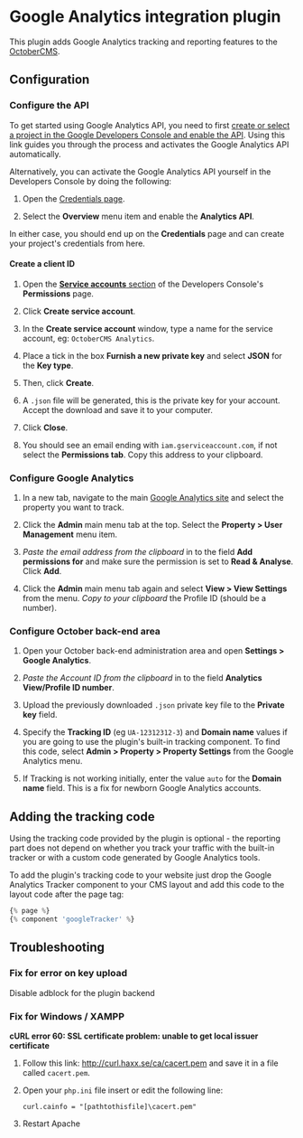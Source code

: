 # Google Analytics integration plugin

This plugin adds Google Analytics tracking and reporting features to the [OctoberCMS](http://octobercms.com).

## Configuration

### Configure the API

To get started using Google Analytics API, you need to first [create or select a project in the Google Developers Console and enable the API](https://console.developers.google.com/start/api?id=analytics&credential=client_key). Using this link guides you through the process and activates the Google Analytics API automatically.

Alternatively, you can activate the Google Analytics API yourself in the Developers Console by doing the following:

1. Open the [Credentials page](https://console.developers.google.com/project/_/apiui/credential).

1. Select the **Overview** menu item and enable the **Analytics API**.

In either case, you should end up on the **Credentials** page and can create your project's credentials from here.

#### Create a client ID

1. Open the [**Service accounts** section](https://console.developers.google.com/projectselector/permissions/serviceaccounts) of the Developers Console's **Permissions** page.

1. Click **Create service account**.

1. In the **Create service account** window, type a name for the service account, eg: `OctoberCMS Analytics`.

1. Place a tick in the box  **Furnish a new private key** and select **JSON** for the **Key type**.

1. Then, click **Create**.

1. A `.json` file will be generated, this is the private key for your account. Accept the download and save it to your computer.

1. Click **Close**.

1. You should see an email ending with `iam.gserviceaccount.com`, if not select the **Permissions tab**. Copy this address to your clipboard.

### Configure Google Analytics

1. In a new tab, navigate to the main [Google Analytics site](https://www.google.com/analytics/web/) and select the property you want to track.

1. Click the **Admin** main menu tab at the top. Select the **Property > User Management** menu item.

1. *Paste the email address from the clipboard* in to the field **Add permissions for** and make sure the permission is set to **Read & Analyse**. Click **Add**.

1. Click the **Admin** main menu tab again and select **View > View Settings** from the menu. *Copy to your clipboard* the Profile ID (should be a number).

### Configure October back-end area

1. Open your October back-end administration area and open **Settings > Google Analytics**.

1. *Paste the Account ID from the clipboard* in to the field **Analytics View/Profile ID number**.

1. Upload the previously downloaded `.json` private key file to the **Private key** field.

1. Specify the **Tracking ID** (eg `UA-12312312-3`) and **Domain name** values if you are going to use the plugin's built-in tracking component. To find this code, select **Admin > Property > Property Settings** from the Google Analytics menu.

1. If Tracking is not working initially, enter the value `auto` for the **Domain name** field. This is a fix for newborn Google Analytics accounts.

## Adding the tracking code

Using the tracking code provided by the plugin is optional - the reporting part does not depend on whether you track your traffic with the built-in tracker or with a custom code generated by Google Analytics tools. 

To add the plugin's tracking code to your website just drop the Google Analytics Tracker component to your CMS layout and add this code to the layout code after the page tag:

```php
{% page %}
{% component 'googleTracker' %}
```

## Troubleshooting

### Fix for error on key upload
Disable adblock for the plugin backend

### Fix for Windows / XAMPP

**cURL error 60: SSL certificate problem: unable to get local issuer certificate**

1. Follow this link: http://curl.haxx.se/ca/cacert.pem and save it in a file called `cacert.pem`.

1. Open your `php.ini` file insert or edit the following line: 
    ```
    curl.cainfo = "[pathtothisfile]\cacert.pem"
    ```

1. Restart Apache
